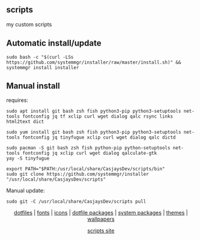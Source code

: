 ## scripts  
  
my custom scripts  
  
## Automatic install/update

```shell
sudo bash -c "$(curl -LSs https://github.com/systemmgr/installer/raw/master/install.sh)" && systemmgr install installer
```

## Manual install
  
requires:

```shell
sudo apt install git bash zsh fish python3-pip python3-setuptools net-tools fontconfig jq tf xclip curl wget dialog qalc rsync links html2text dict
```  

```shell
sudo yum install git bash zsh fish python3-pip python3-setuptools net-tools fontconfig jq tinyfugue xclip curl wget dialog qalc dictd
```  

```shell
sudo pacman -S git bash zsh fish python-pip python-setuptools net-tools fontconfig jq xclip curl wget dialog qalculate-gtk
yay -S tinyfugue
```  

```shell
export PATH="$PATH:/usr/local/share/CasjaysDev/scripts/bin"
sudo git clone https://github.com/systemmgr/installer "/usr/local/share/CasjaysDev/scripts"
```

Manual update:

```shell
sudo git -C /usr/local/share/CasjaysDev/scripts pull
```
  
  
<p align=center>
  <a href="https://github.com/dfmgr" target="_blank">dotfiles</a>  |
  <a href="https://github.com/fontmgr" target="_blank">fonts</a>  |  
  <a href="https://github.com/iconmgr" target="_blank">icons</a>  |  
  <a href="https://github.com/pkmgr" target="_blank">dotfile packages</a>  |  
  <a href="https://github.com/systemmgr" target="_blank">system packages</a> |  
  <a href="https://github.com/thememgr" target="_blank">themes</a>  |  
  <a href="https://github.com/wallpapermgr" target="_blank">wallpapers</a>  <br>
</p>  
  
  
<p align=center>
  <a href="https://github.com/systemmgr/installer" target="_blank">scripts site</a>
</p>  
